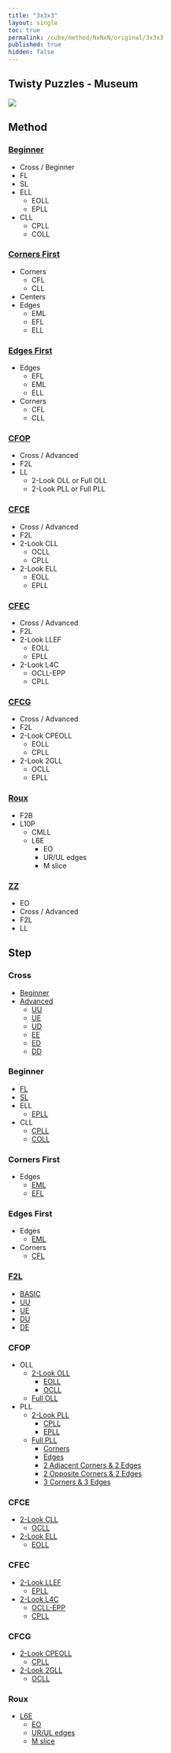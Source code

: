 ```yaml
---
title: "3x3x3"
layout: single
toc: true
permalink: /cube/method/NxNxN/original/3x3x3
published: true
hidden: false
---
```


<head>
  <base target="_self">
</head>



## Twisty Puzzles - Museum

<a target="_blank" href="https://twistypuzzles.com/app/museum/museum_showitem.php?pkey=2968">
  <img src="https://twistypuzzles.com/museum/large/02968-03.jpg">
</a>



## Method

### [Beginner](/cube/method/NxNxN/original/3x3x3/beginner)

- Cross / Beginner
- FL
- SL
- ELL
  - EOLL
  - EPLL
- CLL
  - CPLL
  - COLL

### [Corners First](/cube/method/NxNxN/original/3x3x3/corners_first)

- Corners
  - CFL
  - CLL
- Centers
- Edges
  - EML
  - EFL
  - ELL

### [Edges First](/cube/method/NxNxN/original/3x3x3/edges_first)

- Edges
  - EFL
  - EML
  - ELL
- Corners
  - CFL
  - CLL

### [CFOP](/cube/method/NxNxN/original/3x3x3/cfop)

- Cross / Advanced
- F2L
- LL
  - 2-Look OLL or Full OLL
  - 2-Look PLL or Full PLL

### [CFCE](/cube/method/NxNxN/original/3x3x3/cfce)

- Cross / Advanced
- F2L
- 2-Look CLL
  - OCLL
  - CPLL
- 2-Look ELL
  - EOLL
  - EPLL

### [CFEC](/cube/method/NxNxN/original/3x3x3/cfec)

- Cross / Advanced
- F2L
- 2-Look LLEF
  - EOLL
  - EPLL
- 2-Look L4C
  - OCLL-EPP
  - CPLL

### [CFCG](/cube/method/NxNxN/original/3x3x3/cfcg)

- Cross / Advanced
- F2L
- 2-Look CPEOLL
  - EOLL
  - CPLL
- 2-Look 2GLL
  - OCLL
  - EPLL

### [Roux](/cube/method/NxNxN/original/3x3x3/roux)

- F2B
- L10P
  - CMLL
  - L6E
    - EO
    - UR/UL edges
    - M slice

### [ZZ](/cube/method/NxNxN/original/3x3x3/zz)

- EO
- Cross / Advanced
- F2L
- LL



## Step

### Cross

- [Beginner](/cube/method/NxNxN/original/3x3x3/cross/beginner)
- [Advanced](/cube/method/NxNxN/original/3x3x3/cross/advanced)
  - [UU](/cube/method/NxNxN/original/3x3x3/cross/advanced/uu)
  - [UE](/cube/method/NxNxN/original/3x3x3/cross/advanced/ue)
  - [UD](/cube/method/NxNxN/original/3x3x3/cross/advanced/ud)
  - [EE](/cube/method/NxNxN/original/3x3x3/cross/advanced/ee)
  - [ED](/cube/method/NxNxN/original/3x3x3/cross/advanced/ed)
  - [DD](/cube/method/NxNxN/original/3x3x3/cross/advanced/dd)

### Beginner

- [FL](/cube/method/NxNxN/original/3x3x3/beginner/fl)
- [SL](/cube/method/NxNxN/original/3x3x3/beginner/sl)
- ELL
  - [EPLL](/cube/method/NxNxN/original/3x3x3/beginner/epll)
- CLL
  - [CPLL](/cube/method/NxNxN/original/3x3x3/beginner/cpll)
  - [COLL](/cube/method/NxNxN/original/3x3x3/beginner/coll)

### Corners First

- Edges
  - [EML](/cube/method/NxNxN/original/3x3x3/corners_first/eml)
  - [EFL](/cube/method/NxNxN/original/3x3x3/corners_first/efl)

### Edges First

- Edges
  - [EML](/cube/method/NxNxN/original/3x3x3/edges_first/eml)
- Corners
  - [CFL](/cube/method/NxNxN/original/3x3x3/edges_first/cfl)

### [F2L](/cube/method/NxNxN/original/3x3x3/f2l)

- [BASIC](/cube/method/NxNxN/original/3x3x3/f2l/basic)
- [UU](/cube/method/NxNxN/original/3x3x3/f2l/uu)
- [UE](/cube/method/NxNxN/original/3x3x3/f2l/ue)
- [DU](/cube/method/NxNxN/original/3x3x3/f2l/du)
- [DE](/cube/method/NxNxN/original/3x3x3/f2l/de)

### CFOP

- OLL
  - [2-Look OLL](/cube/method/NxNxN/original/3x3x3/2_look_oll)
    - [EOLL](/cube/method/NxNxN/original/3x3x3/2_look_oll/eoll)
    - [OCLL](/cube/method/NxNxN/original/3x3x3/2_look_oll/ocll)
  - [Full OLL](/cube/method/NxNxN/original/3x3x3/full_oll)
- PLL
  - [2-Look PLL](/cube/method/NxNxN/original/3x3x3/2_look_pll)
    - [CPLL](/cube/method/NxNxN/original/3x3x3/2_look_pll/cpll)
    - [EPLL](/cube/method/NxNxN/original/3x3x3/2_look_pll/epll)
  - [Full PLL](/cube/method/NxNxN/original/3x3x3/full_pll)
    - [Corners](/cube/method/NxNxN/original/3x3x3/full_pll/corners)
    - [Edges](/cube/method/NxNxN/original/3x3x3/full_pll/edges)
    - [2 Adjacent Corners & 2 Edges](/cube/method/NxNxN/original/3x3x3/full_pll/2_adjacent_corners_2_edges)
    - [2 Opposite Corners & 2 Edges](/cube/method/NxNxN/original/3x3x3/full_pll/2_opposite_corners_2_edges)
    - [3 Corners & 3 Edges](/cube/method/NxNxN/original/3x3x3/full_pll/3_corners_3_edges)

### CFCE

- [2-Look CLL](/cube/method/NxNxN/original/3x3x3/2_look_cll)
  - [OCLL](/cube/method/NxNxN/original/3x3x3/2_look_cll/ocll)
- [2-Look ELL](/cube/method/NxNxN/original/3x3x3/2_look_ell)
  - [EOLL](/cube/method/NxNxN/original/3x3x3/2_look_ell/eoll)

### CFEC

- [2-Look LLEF](/cube/method/NxNxN/original/3x3x3/2_look_llef)
  - [EPLL](/cube/method/NxNxN/original/3x3x3/2_look_llef/epll)
- [2-Look L4C](/cube/method/NxNxN/original/3x3x3/2_look_l4c)
  - [OCLL-EPP](/cube/method/NxNxN/original/3x3x3/2_look_l4c/ocll_epp)
  - [CPLL](/cube/method/NxNxN/original/3x3x3/2_look_l4c/cpll)

### CFCG

- [2-Look CPEOLL](/cube/method/NxNxN/original/3x3x3/2_look_cpeoll)
  - [CPLL](/cube/method/NxNxN/original/3x3x3/2_look_cpeoll/cpll)
- [2-Look 2GLL](/cube/method/NxNxN/original/3x3x3/2_look_2gll)
  - [OCLL](/cube/method/NxNxN/original/3x3x3/2_look_2gll/ocll)

### Roux

- [L6E](/cube/method/NxNxN/original/3x3x3/roux/l6e)
  - [EO](/cube/method/NxNxN/original/3x3x3/roux/l6e/eo)
  - [UR/UL edges](/cube/method/NxNxN/original/3x3x3/roux/l6e/ur_ul_edges)
  - [M slice](/cube/method/NxNxN/original/3x3x3/roux/l6e/m_slice)
